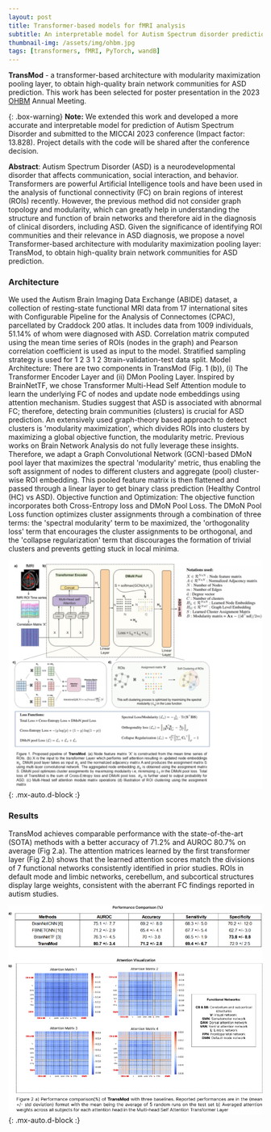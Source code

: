 ```yaml
---
layout: post
title: Transformer-based models for fMRI analysis
subtitle: An interpretable model for Autism Spectrum disorder prediction
thumbnail-img: /assets/img/ohbm.jpg
tags: [transformers, fMRI, PyTorch, wandB]
---
```


<b>TransMod</b> - a transformer-based architecture with modularity maximization pooling layer, to obtain high-quality brain network communities for ASD prediction. This work has been selected for poster presentation in the 2023 [OHBM](https://www.humanbrainmapping.org/i4a/pages/index.cfm?pageid=4114) Annual Meeting.

{: .box-warning}
**Note:** We extended this work and developed a more accurate and interpretable model for prediction of Autism Spectrum Disorder and submitted to the MICCAI 2023 conference (Impact factor: 13.828). Project details with the code will be shared after the conference decision.

**Abstract**: Autism Spectrum Disorder (ASD) is a neurodevelopmental disorder that affects communication, social interaction, and behavior. Transformers are powerful Artificial Intelligence tools and have been used in the
analysis of functional connectivity (FC) on brain regions of interest (ROIs) recently. However, the
previous method did not consider graph topology and modularity, which can greatly help in understanding
the structure and function of brain networks and therefore aid in the diagnosis of clinical disorders,
including ASD. Given the significance of identifying ROI communities and their relevance in ASD
diagnosis, we propose a novel Transformer-based architecture with modularity maximization pooling layer:
TransMod, to obtain high-quality brain network communities for ASD prediction.

### Architecture

We used the Autism Brain Imaging Data Exchange (ABIDE) dataset, a collection of resting-state functional
MRI data from 17 international sites with Configurable Pipeline for the Analysis of Connectomes (CPAC),
parcellated by Craddock 200 atlas. It includes data from 1009 individuals, 51.14% of whom were
diagnosed with ASD. Correlation matrix computed using the mean time series of ROIs (nodes in the graph)
and Pearson correlation coefficient is used as input to the model. Stratified sampling strategy is used for
1 2 3
1 2
3train-validation-test data split.
Model Architecture: There are two components in TransMod (Fig. 1 (b)), (i) The Transformer Encoder Layer
and (ii) DMon Pooling Layer. Inspired by BrainNetTF, we chose Transformer Multi-Head Self Attention
module to learn the underlying FC of nodes and update node embeddings using attention mechanism.
Studies suggest that ASD is associated with abnormal FC; therefore, detecting brain communities
(clusters) is crucial for ASD prediction. An extensively used graph-theory based approach to detect clusters
is 'modularity maximization', which divides ROIs into clusters by maximizing a global objective function, the
modularity metric. Previous works on Brain Network Analysis do not fully leverage these insights.
Therefore, we adapt a Graph Convolutional Network (GCN)-based DMoN pool layer that maximizes the
spectral 'modularity' metric, thus enabling the soft assignment of nodes to different clusters and aggregate
(pool) cluster-wise ROI embedding. This pooled feature matrix is then flattened and passed through a linear
layer to get binary class prediction (Healthy Control (HC) vs ASD).
Objective function and Optimization: The objective function incorporates both Cross-Entropy loss and DMoN
Pool Loss. The DMoN Pool Loss function optimizes cluster assignments through a combination of three
terms: the 'spectral modularity' term to be maximized, the 'orthogonality loss' term that encourages the
cluster assignments to be orthogonal, and the 'collapse regularization' term that discourages the formation
of trivial clusters and prevents getting stuck in local minima.

![arch](/assets/img/ohbm-arch.PNG){: .mx-auto.d-block :}

### Results

TransMod achieves comparable performance with the state-of-the-art (SOTA) methods with a better
accuracy of 71.2% and AUROC 80.7% on average (Fig 2.a). The attention matrices learned by the first
transformer layer (Fig 2.b) shows that the learned attention scores match the divisions of 7 functional
networks consistently identified in prior studies. ROIs in default mode and limbic networks, cerebellum,
and subcortical structures display large weights, consistent with the aberrant FC findings reported in autism
studies.

![Results](/assets/img/ohbm-results.png){: .mx-auto.d-block :}
